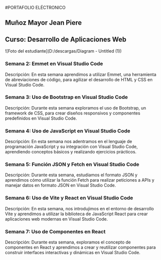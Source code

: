 #PORTAFOLIO ELÉCTRONICO

## Muñoz Mayor Jean Piere
## Curso: Desarrollo de Aplicaciones Web
![Foto del estudiante](D:/descargas/Diagram - Untitled (1))
### Semana 2: Emmet en Visual Studio Code
Descripción: En esta semana aprendimos a utilizar Emmet, una herramienta de abreviaciones de código, para agilizar el desarrollo de HTML y CSS en Visual Studio Code.

### Semana 3: Uso de Bootstrap en Visual Studio Code
Descripción: Durante esta semana exploramos el uso de Bootstrap, un framework de CSS, para crear diseños responsivos y componentes predefinidos en Visual Studio Code.

### Semana 4: Uso de JavaScript en Visual Studio Code
Descripción: En esta semana nos adentramos en el lenguaje de programación JavaScript y su integración con Visual Studio Code, aprendiendo conceptos básicos y realizando ejercicios prácticos.

### Semana 5: Función JSON y Fetch en Visual Studio Code
Descripción: Durante esta semana, estudiamos el formato JSON y aprendimos cómo utilizar la función Fetch para realizar peticiones a APIs y manejar datos en formato JSON en Visual Studio Code.

### Semana 6: Uso de Vite y React en Visual Studio Code
Descripción: En esta semana, nos introdujimos en el entorno de desarrollo Vite y aprendimos a utilizar la biblioteca de JavaScript React para crear aplicaciones web modernas en Visual Studio Code.

### Semana 7: Uso de Componentes en React
Descripción: Durante esta semana, exploramos el concepto de componentes en React y aprendimos a crear y reutilizar componentes para construir interfaces interactivas y dinámicas en Visual Studio Code.
